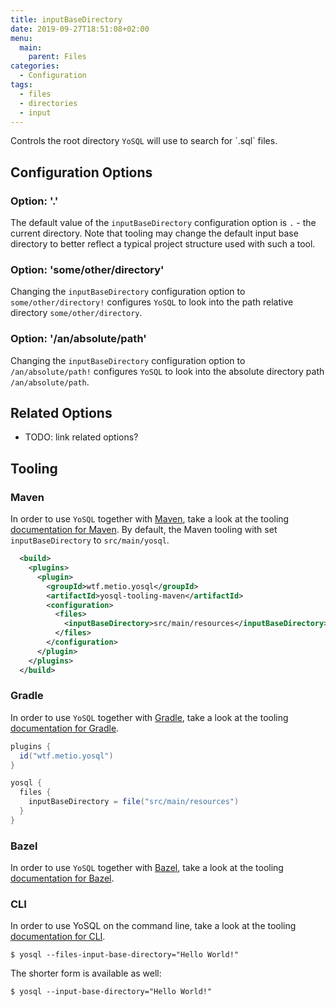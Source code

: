 ```yaml
---
title: inputBaseDirectory
date: 2019-09-27T18:51:08+02:00
menu:
  main:
    parent: Files
categories:
  - Configuration
tags:
  - files
  - directories
  - input
---
```


Controls the root directory `YoSQL` will use to search for ´.sql` files.

## Configuration Options

### Option: '.'

The default value of the `inputBaseDirectory` configuration option is `.` - the current directory. Note that tooling may change the default input base directory to better reflect a typical project structure used with such a tool.

### Option: 'some/other/directory'

Changing the `inputBaseDirectory` configuration option to `some/other/directory!` configures `YoSQL` to look into the path relative directory `some/other/directory`.

### Option: '/an/absolute/path'

Changing the `inputBaseDirectory` configuration option to `/an/absolute/path!` configures `YoSQL` to look into the absolute directory path `/an/absolute/path`.

## Related Options

- TODO: link related options?

## Tooling

### Maven

In order to use `YoSQL` together with [Maven](https://maven.apache.org/), take a look at the tooling [documentation
for Maven](../../../tooling/maven). By default, the Maven tooling with set `inputBaseDirectory` to `src/main/yosql`.

```xml
  <build>
    <plugins>
      <plugin>
        <groupId>wtf.metio.yosql</groupId>
        <artifactId>yosql-tooling-maven</artifactId>
        <configuration>
          <files>
            <inputBaseDirectory>src/main/resources</inputBaseDirectory>
          </files>
        </configuration>
      </plugin>
    </plugins>
  </build>
```

### Gradle

In order to use `YoSQL` together with [Gradle](https://gradle.org/), take a look at the tooling [documentation for Gradle](../../../tooling/gradle).

```groovy
plugins {
  id("wtf.metio.yosql")
}

yosql {
  files {
    inputBaseDirectory = file("src/main/resources")
  }
}
```

### Bazel

In order to use `YoSQL` together with [Bazel](https://bazel.build/), take a look at the tooling [documentation for
Bazel](../../../tooling/bazel).

### CLI

In order to use YoSQL on the command line, take a look at the tooling [documentation for CLI](../../tooling/cli).

```shell
$ yosql --files-input-base-directory="Hello World!"
```

The shorter form is available as well:

```shell
$ yosql --input-base-directory="Hello World!"
```
